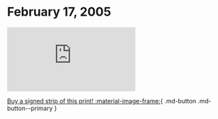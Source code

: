 # February 17, 2005

![](https://www.achewood.com/comic.php?date=02172005)

[Buy a signed strip of this print! :material-image-frame:](https://achewood-holiday-pop-up.myshopify.com/products/strip#02172005){ .md-button .md-button--primary }
